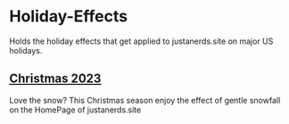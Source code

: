 # Holiday-Effects
Holds the holiday effects that get applied to justanerds.site on major US holidays.

## [Christmas 2023](https://github.com/KLD997/Holiday-Effects/christmas2023/)

Love the snow? This Christmas season enjoy the effect of gentle snowfall on the HomePage of justanerds.site
